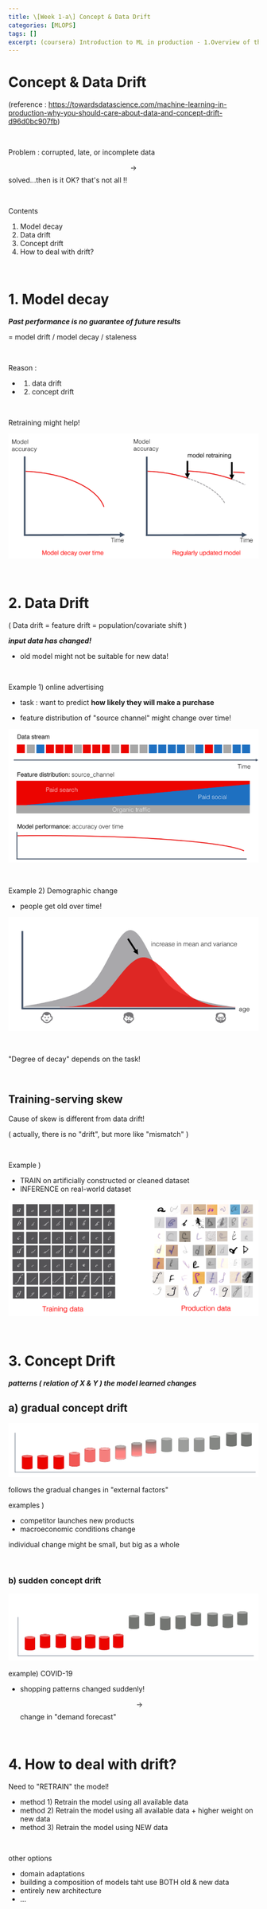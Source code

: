 ```yaml
---
title: \[Week 1-a\] Concept & Data Drift
categories: [MLOPS]
tags: []
excerpt: (coursera) Introduction to ML in production - 1.Overview of the ML Lifecycle and Deployment
---
```


<script src="https://cdn.mathjax.org/mathjax/latest/MathJax.js?config=TeX-AMS-MML_HTMLorMML" type="text/javascript"></script>

# Concept & Data Drift

(reference : https://towardsdatascience.com/machine-learning-in-production-why-you-should-care-about-data-and-concept-drift-d96d0bc907fb)

<br>

Problem : corrupted, late, or incomplete data

$$\rightarrow$$ solved...then is it OK? that's not all !!

<br>

Contents

1. Model decay
2. Data drift
3. Concept drift
4. How to deal with drift?

<br>

# 1. Model decay

***Past performance is no guarantee of future results***

= model drift / model decay / staleness

<br>

Reason :

- 1) data drift
- 2) concept drift

<br>

Retraining might help!

![figure2](/assets/img/mlops/img19.png)

<br>

# 2. Data Drift

( Data drift = feature drift = population/covariate shift )

***input data has changed!***

- old model might not be suitable for new data!

<br>

Example 1) online advertising

- task : want to predict **how likely they will make a purchase**

- feature distribution of "source channel" might change over time!

![figure2](/assets/img/mlops/img20.png)

<br>

Example 2) Demographic change

- people get old over time!

![figure2](/assets/img/mlops/img21.png)

<br>

"Degree of decay" depends on the task!

<br>

## Training-serving skew

Cause of skew is different from data drift!

( actually, there is no "drift", but more like "mismatch" )

<br>

Example )  

- TRAIN on artificially constructed or cleaned dataset
- INFERENCE on real-world dataset

![figure2](/assets/img/mlops/img22.png)

<br>

# 3. Concept Drift

***patterns ( relation of X & Y ) the model learned changes***

## a) gradual concept drift

![figure2](/assets/img/mlops/img23.png)

follows the gradual changes in "external factors"

examples )

- competitor launches new products
- macroeconomic conditions change

individual change might be small, but big as a whole

<br>

### b) sudden concept drift

![figure2](/assets/img/mlops/img24.png)

example) COVID-19

- shopping patterns changed suddenly!

  $$\rightarrow$$ change in "demand forecast"

<br>

# 4. How to deal with drift?

Need to "RETRAIN" the model!

- method 1) Retrain the model using all available data
- method 2) Retrain the model using all available data + higher weight on new data
- method 3) Retrain the model using NEW data

<br>

other options

- domain adaptations
- building a composition of models taht use BOTH old & new data
- entirely new architecture
- ...

<br>

